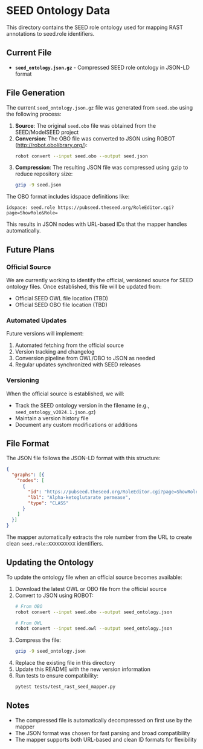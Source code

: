 # SEED Ontology Data

This directory contains the SEED role ontology used for mapping RAST annotations to seed.role identifiers.

## Current File

- **`seed_ontology.json.gz`** - Compressed SEED role ontology in JSON-LD format

## File Generation

The current `seed_ontology.json.gz` file was generated from `seed.obo` using the following process:

1. **Source**: The original `seed.obo` file was obtained from the SEED/ModelSEED project
2. **Conversion**: The OBO file was converted to JSON using ROBOT (http://robot.obolibrary.org/):
   ```bash
   robot convert --input seed.obo --output seed.json
   ```
3. **Compression**: The resulting JSON file was compressed using gzip to reduce repository size:
   ```bash
   gzip -9 seed.json
   ```

The OBO format includes idspace definitions like:
```
idspace: seed.role https://pubseed.theseed.org/RoleEditor.cgi?page=ShowRole&Role=
```

This results in JSON nodes with URL-based IDs that the mapper handles automatically.

## Future Plans

### Official Source
We are currently working to identify the official, versioned source for SEED ontology files. Once established, this file will be updated from:
- Official SEED OWL file location (TBD)
- Official SEED OBO file location (TBD)

### Automated Updates
Future versions will implement:
1. Automated fetching from the official source
2. Version tracking and changelog
3. Conversion pipeline from OWL/OBO to JSON as needed
4. Regular updates synchronized with SEED releases

### Versioning
When the official source is established, we will:
- Track the SEED ontology version in the filename (e.g., `seed_ontology_v2024.1.json.gz`)
- Maintain a version history file
- Document any custom modifications or additions

## File Format

The JSON file follows the JSON-LD format with this structure:
```json
{
  "graphs": [{
    "nodes": [
      {
        "id": "https://pubseed.theseed.org/RoleEditor.cgi?page=ShowRole&Role=0000000010501",
        "lbl": "Alpha-ketoglutarate permease",
        "type": "CLASS"
      }
    ]
  }]
}
```

The mapper automatically extracts the role number from the URL to create clean `seed.role:XXXXXXXXXX` identifiers.

## Updating the Ontology

To update the ontology file when an official source becomes available:

1. Download the latest OWL or OBO file from the official source
2. Convert to JSON using ROBOT:
   ```bash
   # From OBO
   robot convert --input seed.obo --output seed_ontology.json
   
   # From OWL
   robot convert --input seed.owl --output seed_ontology.json
   ```
3. Compress the file:
   ```bash
   gzip -9 seed_ontology.json
   ```
4. Replace the existing file in this directory
5. Update this README with the new version information
6. Run tests to ensure compatibility:
   ```bash
   pytest tests/test_rast_seed_mapper.py
   ```

## Notes

- The compressed file is automatically decompressed on first use by the mapper
- The JSON format was chosen for fast parsing and broad compatibility
- The mapper supports both URL-based and clean ID formats for flexibility